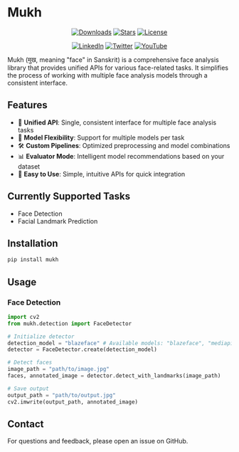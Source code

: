 # Mukh

<div align="center">

[![Downloads](https://static.pepy.tech/personalized-badge/mukh?period=total&units=international_system&left_color=grey&right_color=blue&left_text=downloads)](https://pepy.tech/project/mukh)
[![Stars](https://img.shields.io/github/stars/ishandutta0098/mukh?color=yellow&style=flat&label=%E2%AD%90%20stars)](https://github.com/ishandutta0098/mukh/stargazers)
[![License](https://img.shields.io/badge/license-Apache%202.0-green.svg?style=flat)](https://github.com/ishandutta0098/mukh/blob/master/LICENSE)

[![LinkedIn](https://img.shields.io/badge/LinkedIn-@ishandutta0098-blue.svg?style=flat&logo=linkedin&logoColor=white)](https://www.linkedin.com/in/ishandutta0098)
[![Twitter](https://img.shields.io/:follow-@ishandutta0098-blue.svg?style=flat&logo=x)](https://twitter.com/intent/user?screen_name=ishandutta0098)
[![YouTube](https://img.shields.io/badge/YouTube-@ishandutta--ai-red?style=flat&logo=youtube)](https://www.youtube.com/@ishandutta-ai)

</div>

Mukh (मुख, meaning "face" in Sanskrit) is a comprehensive face analysis library that provides unified APIs for various face-related tasks. It simplifies the process of working with multiple face analysis models through a consistent interface.

## Features

- 🎯 **Unified API**: Single, consistent interface for multiple face analysis tasks
- 🔄 **Model Flexibility**: Support for multiple models per task
- 🛠️ **Custom Pipelines**: Optimized preprocessing and model combinations
- 📊 **Evaluator Mode**: Intelligent model recommendations based on your dataset
- 🚀 **Easy to Use**: Simple, intuitive APIs for quick integration

## Currently Supported Tasks

- Face Detection
- Facial Landmark Prediction

## Installation

```bash
pip install mukh
```

## Usage

### Face Detection

```python
import cv2
from mukh.detection import FaceDetector

# Initialize detector
detection_model = "blazeface" # Available models: "blazeface", "mediapipe", "ultralight"
detector = FaceDetector.create(detection_model)

# Detect faces
image_path = "path/to/image.jpg"
faces, annotated_image = detector.detect_with_landmarks(image_path)

# Save output
output_path = "path/to/output.jpg"
cv2.imwrite(output_path, annotated_image)
```

## Contact

For questions and feedback, please open an issue on GitHub.
